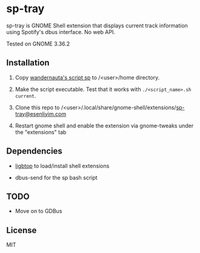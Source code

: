
# sp-tray

sp-tray is GNOME Shell extension that displays current track information using Spotify's dbus interface. No web API.

Tested on GNOME 3.36.2

## Installation 

1. Copy [wandernauta's script sp][sp_repo]
to /\<user>/home directory. 

2. Make the script executable. Test that it works with `./<script_name>.sh current`.

3. Clone this repo to /\<user>/.local/share/gnome-shell/extensions/sp-tray@esenliyim.com

4. Restart gnome shell and enable the extension via gnome-tweaks under the "extensions" tab


## Dependencies 

* [ligbtop][libgtop] to load/install shell extensions

* dbus-send for the sp bash script

## TODO

* Move on to GDBus

## License 

MIT

[sp_repo]: https://gist.github.com/wandernauta/6800547

[libgtop]: https://developer.gnome.org/libgtop/stable/